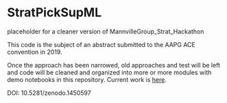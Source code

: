 # StratPickSupML
placeholder for a cleaner version of MannvilleGroup_Strat_Hackathon

This code is the subject of an abstract submitted to the AAPG ACE convention in 2019.

Once the approach has been narrowed, old approaches and test will be left and code will be cleaned and organized into more or more modules with demo notebooks in this repository. Current work is <a href="https://github.com/JustinGOSSES/MannvilleGroup_Strat_Hackathon">here</a>.

DOI: 10.5281/zenodo.1450597


